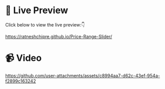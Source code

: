 # 👀 Live Preview

Click below to view the live preview:👇

https://ratneshchipre.github.io/Price-Range-Slider/

# 📹 Video 
https://github.com/user-attachments/assets/c8994aa7-d62c-43ef-954a-f2899c163242
